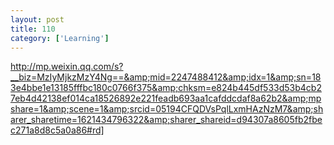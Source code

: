 ```yaml
---
layout: post
title: 110
category: ['Learning']
---
```


http://mp.weixin.qq.com/s?__biz=MzIyMjkzMzY4Ng==&amp;mid=2247488412&amp;idx=1&amp;sn=183e4bbe1e13185fffbc180c0766f375&amp;chksm=e824b445df533d53b4cb27eb4d42138ef014ca18526892e221feadb693aa1cafddcdaf8a62b2&amp;mpshare=1&amp;scene=1&amp;srcid=05194CFQDVsPqlLxmHAzNzM7&amp;sharer_sharetime=1621434796322&amp;sharer_shareid=d94307a8605fb2fbec271a8d8c5a0a86#rd]


